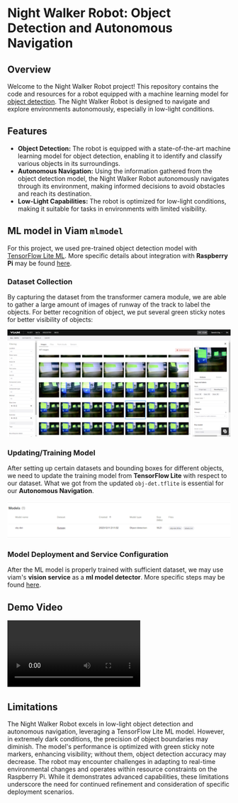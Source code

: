 # Night Walker Robot: Object Detection and Autonomous Navigation



## Overview

Welcome to the Night Walker Robot project! This repository contains the code and resources for a robot equipped with a machine learning model for [object detection](https://docs.viam.com/ml/vision/detection/#configure-an-mlmodel-detector). The Night Walker Robot is designed to navigate and explore environments autonomously, especially in low-light conditions.



## Features

- **Object Detection:** The robot is equipped with a state-of-the-art machine learning model for object detection, enabling it to identify and classify various objects in its surroundings.
- **Autonomous Navigation:** Using the information gathered from the object detection model, the Night Walker Robot autonomously navigates through its environment, making informed decisions to avoid obstacles and reach its destination.
- **Low-Light Capabilities:** The robot is optimized for low-light conditions, making it suitable for tasks in environments with limited visibility.



## ML model in Viam `mlmodel`

For this project, we used pre-trained object detection model with [TensorFlow Lite ML](https://www.tensorflow.org/lite). More specific details about integration with **Raspberry Pi** may be found [here](https://github.com/tensorflow/examples/tree/master/lite/examples/object_detection/raspberry_pi).

### Dataset Collection

By capturing the dataset from the transformer camera module, we are able to gather a large amount of images of runway of the track to label the objects. For better recognition of object, we put several green sticky notes for better visibility of objects:

![dataset](imgs\dataset.png)

### Updating/Training Model 

After setting up certain datasets and bounding boxes for different objects, we need to update the training model from **TensorFlow Lite** with respect to our dataset. What we got from the updated `obj-det.tflite` is essential for our **Autonomous Navigation**.

![trained_model](imgs\trained_model.png)

### Model Deployment and Service Configuration

After the ML model is properly trained with sufficient dataset, we may use viam's **vision service** as a **ml model detector**. More specific steps may be found [here](https://docs.viam.com/ml/).



## Demo Video

<video src="E:\Github\night-walker\videos\video.mp4"></video>



## Limitations

The Night Walker Robot excels in low-light object detection and autonomous navigation, leveraging a TensorFlow Lite ML model. However, in extremely dark conditions, the precision of object boundaries may diminish. The model's performance is optimized with green sticky note markers, enhancing visibility; without them, object detection accuracy may decrease. The robot may encounter challenges in adapting to real-time environmental changes and operates within resource constraints on the Raspberry Pi. While it demonstrates advanced capabilities, these limitations underscore the need for continued refinement and consideration of specific deployment scenarios.
